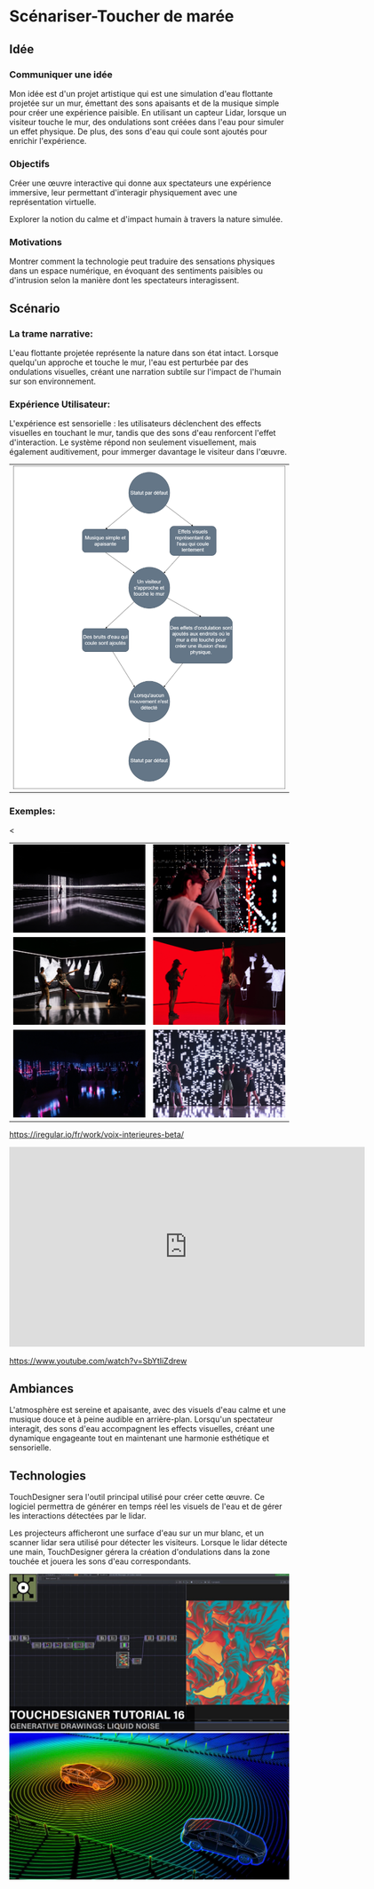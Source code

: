 # Scénariser-Toucher de marée

## Idée

### Communiquer une idée
Mon idée est d'un projet artistique qui est une simulation d'eau flottante projetée sur un mur, émettant des sons apaisants et de la musique simple pour créer une expérience paisible. En utilisant un capteur Lidar, lorsque un visiteur touche le mur, des ondulations sont créées dans l'eau pour simuler un effet physique. De plus, des sons d'eau qui coule sont ajoutés pour enrichir l'expérience.

### Objectifs
Créer une œuvre interactive qui donne aux spectateurs une expérience immersive, leur permettant d'interagir physiquement avec une représentation virtuelle.

Explorer la notion du calme et d'impact humain à travers la nature simulée.

### Motivations
Montrer comment la technologie peut traduire des sensations physiques dans un espace numérique, en évoquant des sentiments paisibles ou d'intrusion selon la manière dont les spectateurs interagissent.


## Scénario

### La trame narrative:

L'eau flottante projetée représente la nature dans son état intact. Lorsque quelqu'un approche et touche le mur, l'eau est perturbée par des ondulations visuelles, créant une narration subtile sur l'impact de l'humain sur son environnement.

### Expérience Utilisateur:

L'expérience est sensorielle : les utilisateurs déclenchent des effects visuelles en touchant le mur, tandis que des sons d'eau renforcent l'effet d'interaction. Le système répond non seulement visuellement, mais également auditivement, pour immerger davantage le visiteur dans l'œuvre.

<table>
  <tr>
    <td><img src="images for water/index.png" alt="Image 1" ></td>
  </tr>
  
</table>

### Exemples:

<table>
  <tr>
    <td><img src="images for water/1.jpg" alt="Image 1" ></td>
    <<td><img src="images for water/2.jpg" alt="Image 2" ></td>
  </tr>
    
  <tr>
    <td><img src="images for water/3.jpg" alt="Image 3" ></td>
    <td><img src="images for water/4.jpg" alt="Image 4" ></td>
  </tr>
    
  <tr>
    <td><img src="images for water/5.jpg" alt="Image 5" ></td>
    <td><img src="images for water/6.jpg" alt="Image 6" ></td>
  </tr>
</table>

https://iregular.io/fr/work/voix-interieures-beta/

<iframe title="vimeo-player" src="https://www.youtube.com/watch?v=SbYtIiZdrew" width="640" height="360" frameborder="0"    allowfullscreen></iframe>

https://www.youtube.com/watch?v=SbYtIiZdrew


## Ambiances

L'atmosphère est sereine et apaisante, avec des visuels d'eau calme et une musique douce et à peine audible en arrière-plan. Lorsqu'un spectateur interagit, des sons d'eau accompagnent les effects visuelles, créant une dynamique engageante tout en maintenant une harmonie esthétique et sensorielle.


## Technologies

TouchDesigner sera l'outil principal utilisé pour créer cette œuvre. Ce logiciel permettra de générer en temps réel les visuels de l'eau et de gérer les interactions détectées par le lidar.

Les projecteurs afficheront une surface d'eau sur un mur blanc, et un scanner lidar sera utilisé pour détecter les visiteurs. Lorsque le lidar détecte une main, TouchDesigner gérera la création d'ondulations dans la zone touchée et jouera les sons d'eau correspondants.


  <tr>
    <td><img src="images for water/7.jpg" alt="Image 5" ></td>
    <td><img src="images for water/8.jpg" alt="Image 6" ></td>
  </tr>

